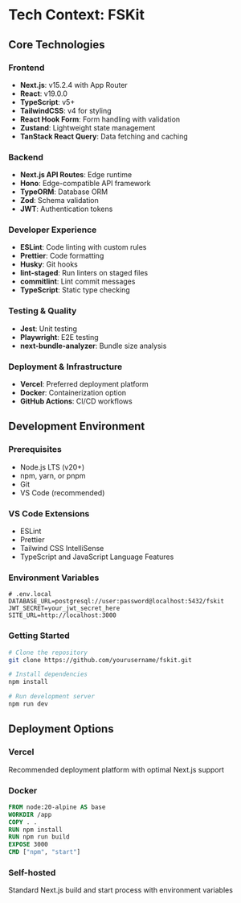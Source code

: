 # Tech Context: FSKit

## Core Technologies

### Frontend

- **Next.js**: v15.2.4 with App Router
- **React**: v19.0.0
- **TypeScript**: v5+
- **TailwindCSS**: v4 for styling
- **React Hook Form**: Form handling with validation
- **Zustand**: Lightweight state management
- **TanStack React Query**: Data fetching and caching

### Backend

- **Next.js API Routes**: Edge runtime
- **Hono**: Edge-compatible API framework
- **TypeORM**: Database ORM
- **Zod**: Schema validation
- **JWT**: Authentication tokens

### Developer Experience

- **ESLint**: Code linting with custom rules
- **Prettier**: Code formatting
- **Husky**: Git hooks
- **lint-staged**: Run linters on staged files
- **commitlint**: Lint commit messages
- **TypeScript**: Static type checking

### Testing & Quality

- **Jest**: Unit testing
- **Playwright**: E2E testing
- **next-bundle-analyzer**: Bundle size analysis

### Deployment & Infrastructure

- **Vercel**: Preferred deployment platform
- **Docker**: Containerization option
- **GitHub Actions**: CI/CD workflows

## Development Environment

### Prerequisites

- Node.js LTS (v20+)
- npm, yarn, or pnpm
- Git
- VS Code (recommended)

### VS Code Extensions

- ESLint
- Prettier
- Tailwind CSS IntelliSense
- TypeScript and JavaScript Language Features

### Environment Variables

```
# .env.local
DATABASE_URL=postgresql://user:password@localhost:5432/fskit
JWT_SECRET=your_jwt_secret_here
SITE_URL=http://localhost:3000
```

### Getting Started

```bash
# Clone the repository
git clone https://github.com/yourusername/fskit.git

# Install dependencies
npm install

# Run development server
npm run dev
```

## Deployment Options

### Vercel

Recommended deployment platform with optimal Next.js support

### Docker

```dockerfile
FROM node:20-alpine AS base
WORKDIR /app
COPY . .
RUN npm install
RUN npm run build
EXPOSE 3000
CMD ["npm", "start"]
```

### Self-hosted

Standard Next.js build and start process with environment variables
